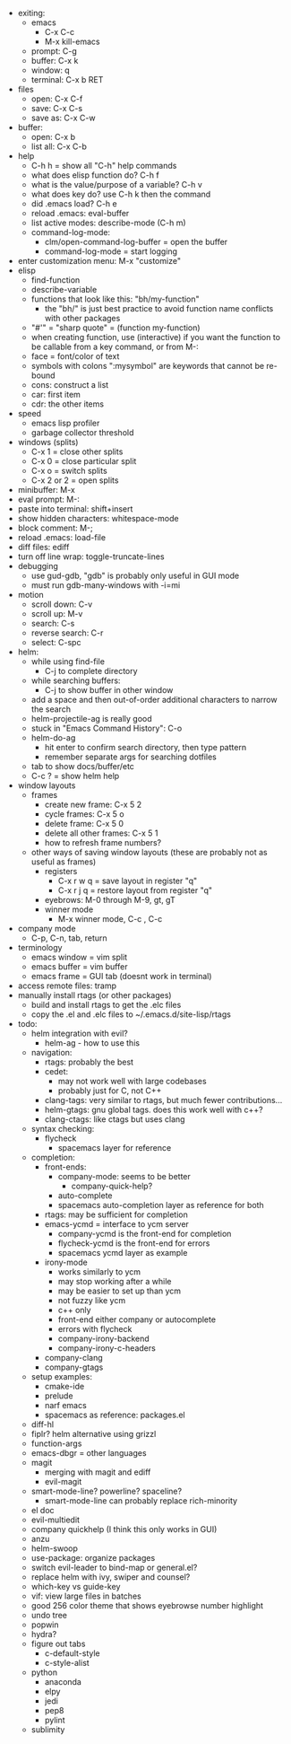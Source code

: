 * exiting:
  * emacs
    * C-x C-c
    * M-x kill-emacs
  * prompt: C-g
  * buffer: C-x k
  * window: q
  * terminal: C-x b RET
* files
  * open: C-x C-f
  * save: C-x C-s
  * save as: C-x C-w
* buffer:
  * open: C-x b
  * list all: C-x C-b
* help
  * C-h h = show all "C-h" help commands
  * what does elisp function do? C-h f
  * what is the value/purpose of a variable? C-h v
  * what does key do? use C-h k then the command
  * did .emacs load? C-h e
  * reload .emacs: eval-buffer
  * list active modes: describe-mode (C-h m)
  * command-log-mode: 
    * clm/open-command-log-buffer = open the buffer
    * command-log-mode   = start logging
* enter customization menu: M-x "customize"
* elisp
    * find-function
    * describe-variable
    * functions that look like this: "bh/my-function"
      * the "bh/" is just best practice to avoid function name conflicts with other packages
    * "#'" = "sharp quote" = (function my-function)
    * when creating function, use (interactive) if you want the function to be callable from a key command, or from M-:
    * face = font/color of text
    * symbols with colons ":mysymbol" are keywords that cannot be re-bound
    * cons: construct a list
    * car: first item
    * cdr: the other items
* speed
  * emacs lisp profiler
  * garbage collector threshold
* windows (splits)
  * C-x 1 = close other splits
  * C-x 0 = close particular split
  * C-x o = switch splits
  * C-x 2 or 2 = open splits
* minibuffer: M-x
* eval prompt: M-:
* paste into terminal: shift+insert
* show hidden characters: whitespace-mode
* block comment: M-;
* reload .emacs: load-file
* diff files: ediff
* turn off line wrap: toggle-truncate-lines
* debugging
  * use gud-gdb, "gdb" is probably only useful in GUI mode
  * must run gdb-many-windows with -i=mi
* motion
  * scroll down: C-v
  * scroll up: M-v
  * search: C-s
  * reverse search: C-r
  * select: C-spc
* helm:
  * while using find-file
    * C-j to complete directory
  * while searching buffers:
    * C-j to show buffer in other window
  * add a space and then out-of-order additional characters to narrow the search
  * helm-projectile-ag is really good
  * stuck in "Emacs Command History": C-o
  * helm-do-ag
    * hit enter to confirm search directory, then type pattern
    * remember separate args for searching dotfiles
  * tab to show docs/buffer/etc
  * C-c ? = show helm help
* window layouts
  * frames
    * create new frame: C-x 5 2
    * cycle frames: C-x 5 o
    * delete frame: C-x 5 0
    * delete all other frames: C-x 5 1
    * how to refresh frame numbers?
  * other ways of saving window layouts (these are probably not as useful as frames)
    * registers
      * C-x r w q = save layout in register "q"
      * C-x r j q = restore layout from register "q"
    * eyebrows: M-0 through M-9, gt, gT
    * winner mode
      * M-x winner mode, C-c <left>, C-c <right>
* company mode
  * C-p, C-n, tab, return
* terminology
  * emacs window = vim split
  * emacs buffer = vim buffer
  * emacs frame = GUI tab (doesnt work in terminal)
* access remote files: tramp
* manually install rtags (or other packages)
  * build and install rtags to get the .elc files
  * copy the .el and .elc files to ~/.emacs.d/site-lisp/rtags
* todo:
  * helm integration with evil?
    * helm-ag - how to use this
  * navigation: 
    * rtags: probably the best
    * cedet: 
      * may not work well with large codebases
      * probably just for C, not C++
    * clang-tags: very similar to rtags, but much fewer contributions...
    * helm-gtags: gnu global tags. does this work well with c++?
    * clang-ctags: like ctags but uses clang
  * syntax checking:
    * flycheck
      * spacemacs layer for reference
  * completion:
    * front-ends:
      * company-mode: seems to be better
        * company-quick-help?
      * auto-complete
      * spacemacs auto-completion layer as reference for both
    * rtags: may be sufficient for completion
    * emacs-ycmd = interface to ycm server
      * company-ycmd is the front-end for completion
      * flycheck-ycmd is the front-end for errors
      * spacemacs ycmd layer as example
    * irony-mode
      * works similarly to ycm
      * may stop working after a while
      * may be easier to set up than ycm
      * not fuzzy like ycm
      * c++ only
      * front-end either company or autocomplete
      * errors with flycheck
      * company-irony-backend
      * company-irony-c-headers
    * company-clang
    * company-gtags
  * setup examples:
    * cmake-ide
    * prelude
    * narf emacs
    * spacemacs as reference: packages.el
  * diff-hl
  * fiplr? helm alternative using grizzl
  * function-args
  * emacs-dbgr = other languages
  * magit
    * merging with magit and ediff
    * evil-magit
  * smart-mode-line? powerline? spaceline?
    * smart-mode-line can probably replace rich-minority
  * el doc
  * evil-multiedit
  * company quickhelp (I think this only works in GUI)
  * anzu
  * helm-swoop
  * use-package: organize packages
  * switch evil-leader to bind-map or general.el?
  * replace helm with ivy, swiper and counsel?
  * which-key vs guide-key
  * vif: view large files in batches
  * good 256 color theme that shows eyebrowse number highlight
  * undo tree
  * popwin
  * hydra?
  * figure out tabs
    * c-default-style
    * c-style-alist
  * python
    * anaconda
    * elpy
    * jedi
    * pep8
    * pylint
  * sublimity
